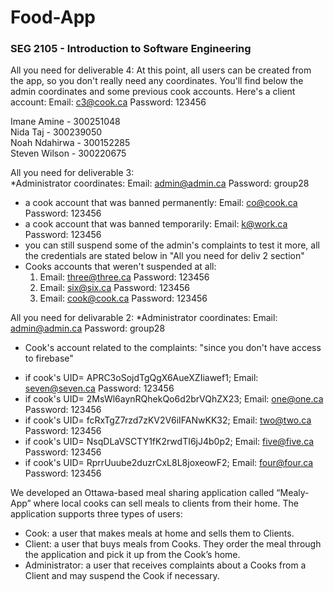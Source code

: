# Food-App

### SEG 2105 - Introduction to Software Engineering

All you need for deliverable 4:
At this point, all users can be created from the app, so you don't really need any coordinates. You'll find below the admin coordinates and some previous cook accounts.
Here's a  client account:  Email: c3@cook.ca
                                        Password: 123456
<p> 
Imane Amine - 300251048 <br>
Nida Taj - 300239050 <br>
Noah Ndahirwa - 300152285 <br>
Steven Wilson - 300220675 <br>
</p>



All you need for deliverable 3:                                    
*Administrator coordinates: Email: admin@admin.ca
                            Password: group28
- a cook account that was banned permanently: Email: co@cook.ca
                                              Password: 123456
- a cook account that was banned temporarily: Email: k@work.ca
                                              Password: 123456
- you can still suspend some of the admin's complaints to test it more, all the credentials are stated below in "All you need for deliv 2 section"
- Cooks accounts that weren't suspended at all:
  1.  Email:    three@three.ca 
      Password: 123456
  2.  Email:    six@six.ca
      Password: 123456
  3.  Email:    cook@cook.ca
      Password: 123456

All you need for delivarable 2:
*Administrator coordinates: Email: admin@admin.ca
                            Password: group28
* Cook's account related to the complaints: "since you don't have access to firebase"
- if cook's UID= APRC3oSojdTgQgX6AueXZIiawef1;  Email:    seven@seven.ca
                                                Password: 123456
- if cook's UID= 2MsWl6aynRQhekQo6d2brVQhZX23;  Email:    one@one.ca
                                                Password: 123456
- if cook's UID= fcRxTgZ7rzd7zKV2V6iIFANwKK32;  Email:    two@two.ca
                                                Password: 123456
- if cook's UID= NsqDLaVSCTY1fK2rwdTI6jJ4b0p2;  Email:    five@five.ca
                                                Password: 123456    
- if cook's UID= RprrUuube2duzrCxL8L8joxeowF2;  Email:    four@four.ca
                                                Password: 123456                                              


<p>
We developed an Ottawa-based meal sharing application called “Mealy-App” where local cooks
can sell meals to clients from their home. The application supports three types of users:
</p>


* Cook: a user that makes meals at home and sells them to Clients. 
* Client: a user that buys meals from Cooks. They order the meal through the application
and pick it up from the Cook’s home.
* Administrator: a user that receives complaints about a Cooks from a Client and may
suspend the Cook if necessary.
